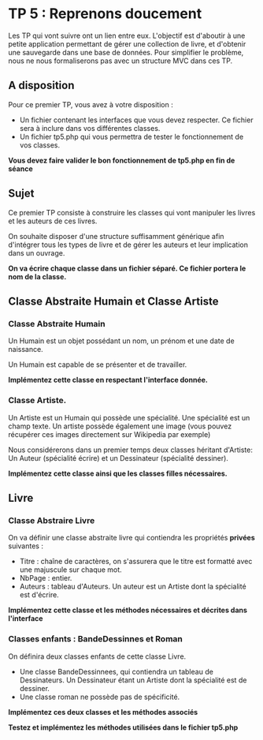 # TP 5 : Reprenons doucement

Les TP qui vont suivre ont un lien entre eux. L'objectif est d'aboutir à une petite application permettant de gérer une collection de livre, et d'obtenir une sauvegarde dans une base de données. Pour simplifier le problème, nous ne nous formaliserons pas avec un structure MVC dans ces TP.

## A disposition

Pour ce premier TP, vous avez à votre disposition :
* Un fichier contenant les interfaces que vous devez respecter. Ce fichier sera à inclure dans vos différentes classes.
* Un fichier tp5.php qui vous permettra de tester le fonctionnement de vos classes.

**Vous devez faire valider le bon fonctionnement de tp5.php en fin de séance**

## Sujet

Ce premier TP consiste à construire les classes qui vont manipuler les livres et les auteurs de ces livres.

On souhaite disposer d'une structure suffisamment générique afin d'intégrer tous les types de livre et de gérer les auteurs et leur implication dans un ouvrage.

**On va écrire chaque classe dans un fichier séparé. Ce fichier portera le nom de la classe.**

## Classe Abstraite Humain et Classe Artiste

### Classe Abstraite Humain

Un Humain est un objet possédant un nom, un prénom et une date de naissance.

Un Humain est capable de se présenter et de travailler. 

**Implémentez cette classe en respectant l'interface donnée.**

### Classe Artiste.

Un Artiste est un Humain qui possède une spécialité. Une spécialité est un champ texte. Un artiste possède également une image (vous pouvez récupérer ces images directement sur Wikipedia par exemple)

Nous considérerons dans un premier temps deux classes héritant d'Artiste: Un Auteur (spécialité écrire) et un Dessinateur (spécialité dessiner).

**Implémentez cette classe ainsi que les classes filles nécessaires.**


## Livre

### Classe Abstraire Livre

On va définir une classe abstraite livre qui contiendra les propriétés **privées** suivantes :

* Titre : chaîne de caractères, on s'assurera que le titre est formatté avec une majuscule sur chaque mot.
* NbPage : entier.
* Auteurs : tableau d'Auteurs. Un auteur est un Artiste dont la spécialité est d'écrire.

**Implémentez cette classe et les méthodes nécessaires et décrites dans l'interface**

### Classes enfants : BandeDessinnes et Roman

On définira deux classes enfants de cette classe Livre.

* Une classe BandeDessinnees, qui contiendra un tableau de Dessinateurs. Un Dessinateur étant un Artiste dont la spécialité est de dessiner.
* Une classe roman ne possède pas de spécificité.

**Implémentez ces deux classes et les méthodes associés**

**Testez et implémentez les méthodes utilisées dans le fichier tp5.php**
